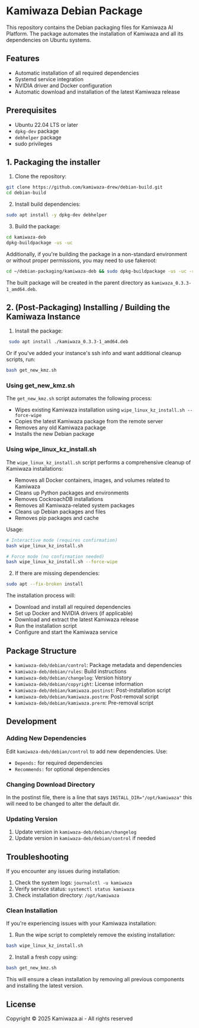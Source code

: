 # Kamiwaza Debian Package

This repository contains the Debian packaging files for Kamiwaza AI Platform. The package automates the installation of Kamiwaza and all its dependencies on Ubuntu systems.

## Features

- Automatic installation of all required dependencies
- Systemd service integration
- NVIDIA driver and Docker configuration
- Automatic download and installation of the latest Kamiwaza release

## Prerequisites

- Ubuntu 22.04 LTS or later
- `dpkg-dev` package
- `debhelper` package
- sudo privileges

<!-- #################### -->
<!-- PACKAGING SIDE -->
<!-- #################### -->
## 1. Packaging the installer

1. Clone the repository:
```bash
git clone https://github.com/kamiwaza-drew/debian-build.git
cd debian-build
```

2. Install build dependencies:
```bash
sudo apt install -y dpkg-dev debhelper
```

3. Build the package:
```bash
cd kamiwaza-deb
dpkg-buildpackage -us -uc
```
<!-- Add documentation on when to use:
cd ~/debian-packaging/kamiwaza-deb && sudo dpkg-buildpackage -us -uc -rfakeroot -->
Additionally, if you're building the package in a non-standard environment or without proper permissions, you may need to use fakeroot:

```bash
cd ~/debian-packaging/kamiwaza-deb && sudo dpkg-buildpackage -us -uc -rfakeroot
```

The built package will be created in the parent directory as `kamiwaza_0.3.3-1_amd64.deb`.


<!-- #################### -->
<!-- BUILDING SIDE -->
<!-- #################### -->

## 2. (Post-Packaging) Installing / Building the Kamiwaza Instance

1. Install the package:
```bash
 sudo apt install ./kamiwaza_0.3.3-1_amd64.deb
 ```
 Or if you've added your instance's ssh info and want additional cleanup scripts, run: 
 ```bash
 bash get_new_kmz.sh
 ```

### Using get_new_kmz.sh
The `get_new_kmz.sh` script automates the following process:
- Wipes existing Kamiwaza installation using `wipe_linux_kz_install.sh --force-wipe`
- Copies the latest Kamiwaza package from the remote server
- Removes any old Kamiwaza package
- Installs the new Debian package

### Using wipe_linux_kz_install.sh
The `wipe_linux_kz_install.sh` script performs a comprehensive cleanup of Kamiwaza installations:
- Removes all Docker containers, images, and volumes related to Kamiwaza
- Cleans up Python packages and environments
- Removes CockroachDB installations
- Removes all Kamiwaza-related system packages
- Cleans up Debian packages and files
- Removes pip packages and cache

Usage:
```bash
# Interactive mode (requires confirmation)
bash wipe_linux_kz_install.sh

# Force mode (no confirmation needed)
bash wipe_linux_kz_install.sh --force-wipe
```

2. If there are missing dependencies:
```bash
sudo apt --fix-broken install
```

The installation process will:
- Download and install all required dependencies
- Set up Docker and NVIDIA drivers (if applicable)
- Download and extract the latest Kamiwaza release
- Run the installation script
- Configure and start the Kamiwaza service

## Package Structure

- `kamiwaza-deb/debian/control`: Package metadata and dependencies
- `kamiwaza-deb/debian/rules`: Build instructions
- `kamiwaza-deb/debian/changelog`: Version history
- `kamiwaza-deb/debian/copyright`: License information
- `kamiwaza-deb/debian/kamiwaza.postinst`: Post-installation script
- `kamiwaza-deb/debian/kamiwaza.postrm`: Post-removal script
- `kamiwaza-deb/debian/kamiwaza.prerm`: Pre-removal script

## Development

### Adding New Dependencies

Edit `kamiwaza-deb/debian/control` to add new dependencies. Use:
- `Depends:` for required dependencies
- `Recommends:` for optional dependencies

### Changing Download Directory
In the postinst file, there is a line that says ```INSTALL_DIR="/opt/kamiwaza"``` this will need to be changed to alter the default dir.

### Updating Version

1. Update version in `kamiwaza-deb/debian/changelog`
2. Update version in `kamiwaza-deb/debian/control` if needed

## Troubleshooting

If you encounter any issues during installation:
1. Check the system logs: `journalctl -u kamiwaza`
2. Verify service status: `systemctl status kamiwaza`
3. Check installation directory: `/opt/kamiwaza`

### Clean Installation
If you're experiencing issues with your Kamiwaza installation:

1. Run the wipe script to completely remove the existing installation:
```bash
bash wipe_linux_kz_install.sh
```

2. Install a fresh copy using:
```bash
bash get_new_kmz.sh
```

This will ensure a clean installation by removing all previous components and installing the latest version.

## License

Copyright © 2025 Kamiwaza.ai - All rights reserved